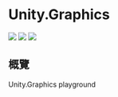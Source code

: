 # Unity.Graphics
[![](https://img.shields.io/badge/Author-jskyzero-brightgreen.svg?style=flat)]()
[![](https://img.shields.io/badge/Data-2019/03/22-brightgreen.svg?style=flat)]()
[![](https://img.shields.io/badge/Unity-2018.1.5f1-blue.svg?style=flat)]()

## 概覽

Unity.Graphics playground